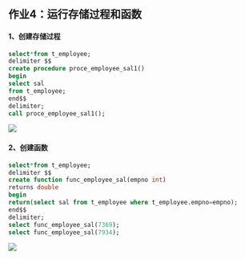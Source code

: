 ## 作业4：运行存储过程和函数
#### 1、创建存储过程
```SQL
select*from t_employee;
delimiter $$
create procedure proce_employee_sal1()
begin
select sal
from t_employee;
end$$
delimiter;
call proce_employee_sal1();
```
![](https://github.com/BiubiuOoo/Homework-of-MySQL/blob/master/images/26.png?raw=true)
#### 2、创建函数
```SQL
select*from t_employee;
delimiter $$
create function func_employee_sal(empno int)
returns double
begin
return(select sal from t_employee where t_employee.empno=empno);
end$$
delimiter;
select func_employee_sal(7369);
select func_employee_sal(7934);
```
![](https://github.com/BiubiuOoo/Homework-of-MySQL/blob/master/images/27.png?raw=true)
